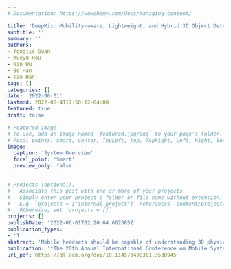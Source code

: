 ```yaml
---
# Documentation: https://wowchemy.com/docs/managing-content/

title: 'DeepMix: Mobility-aware, Lightweight, and Hybrid 3D Object Detection for Headsets'
subtitle: ''
summary: ''
authors:
- Yongjie Guan
- Xueyu Hou
- Nan Wu
- Bo Han
- Tao Han
tags: []
categories: []
date: '2022-06-01'
lastmod: 2022-08-4T17:50:12-04:00
featured: true
draft: false

# Featured image
# To use, add an image named `featured.jpg/png` to your page's folder.
# Focal points: Smart, Center, TopLeft, Top, TopRight, Left, Right, BottomLeft, Bottom, BottomRight.
image:
  caption: 'System Overview'
  focal_point: 'Smart'
  preview_only: false
  

# Projects (optional).
#   Associate this post with one or more of your projects.
#   Simply enter your project's folder or file name without extension.
#   E.g. `projects = ["internal-project"]` references `content/project/deep-learning/index.md`.
#   Otherwise, set `projects = []`.
projects: []
publishDate: '2022-06-01T02:20:04.662385Z'
publication_types:
- '1'
abstract: 'Mobile headsets should be capable of understanding 3D physical environments to offer a truly immersive experience for augmented/mixed reality (AR/MR). However, their small form-factor and limited computation resources make it extremely challenging to execute in real-time 3D vision algorithms, which are known to be more compute-intensive than their 2D counterparts. In this paper, we propose DeepMix, a mobility-aware, lightweight, and hybrid 3D object detection framework for improving the user experience of AR/MR on mobile headsets. Motivated by our analysis and evaluation of state-of-the-art 3D object detection models, DeepMix intelligently combines edge-assisted 2D object detection and novel, on-device 3D bounding box estimations that leverage depth data captured by headsets. This leads to low end-to-end latency and significantly boosts detection accuracy in mobile scenarios. A unique feature of DeepMix is that it fully exploits the mobility of headsets to fine-tune detection results and boost detection accuracy. To the best of our knowledge, DeepMix is the first 3D object detection that achieves 30 FPS (i.e., an end-to-end latency much lower than the 100 ms stringent requirement of interactive AR/MR). We implement a prototype of DeepMix on Microsoft HoloLens and evaluate its performance via both extensive controlled experiments and a user study with 30+ participants. DeepMix not only improves detection accuracy by 9.1--37.3% but also reduces end-to-end latency by 2.68--9.15×, compared to the baseline that uses existing 3D object detection models.'
publication: '*The 20th Annual International Conference on Mobile Systems, Applications and Services (ACM MobiSys '22).*'
url_pdf: https://dl.acm.org/doi/10.1145/3498361.3538945
---
```


